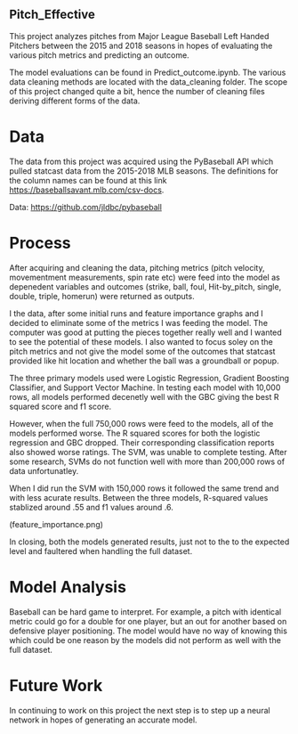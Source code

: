 ## Pitch_Effective

This project analyzes pitches from Major League Baseball Left Handed Pitchers between the 2015 and 2018 seasons in hopes of evaluating the various pitch metrics and predicting an outcome. 

The model evaluations can be found in  Predict_outcome.ipynb. The various data cleaning methods are located with the data_cleaning folder. The scope of this project changed quite a bit, hence the number of cleaning files deriving different forms of the data.

# Data
The data from this project was acquired using the PyBaseball API which pulled statcast data from the 2015-2018 MLB seasons.
The definitions for the column names can be found at this link https://baseballsavant.mlb.com/csv-docs.

Data: https://github.com/jldbc/pybaseball

# Process
After acquiring and cleaning the data, pitching metrics (pitch velocity, movementment measurements, spin rate etc) were feed into the model as depenedent variables and outcomes (strike, ball, foul, Hit-by_pitch, single, double, triple, homerun) were returned as outputs.

I the data, after some initial runs and feature importance graphs and I decided to eliminate some of the metrics I was feeding the model. The computer was good at putting the pieces together really well and I wanted to see the potential of these models.
I also wanted to focus soley on the pitch metrics and not give the model some of the outcomes that statcast provided like hit location and whether the ball was a groundball or popup. 

The three primary models used were Logistic Regression, Gradient Boosting Classifier, and Support Vector Machine. In testing each model with 10,000 rows, all models performed decenetly well with the GBC giving the best  R squared score and f1 score.

However, when the full 750,000 rows were feed to the models, all of the models performed worse. The R squared scores for both the logistic regression and GBC dropped. Their corresponding classification reports also showed worse ratings. The SVM, was unable to complete testing. After some research, SVMs do not function well with more than 200,000 rows of data unfortunatley.

When I did run the SVM with 150,000 rows it followed the same trend and with less acurate results. Between the three models, R-squared values stablized around .55 and f1 values around .6. 

(feature_importance.png)

In closing, both the models generated results, just not to the to the expected level and faultered when handling the full dataset. 

# Model Analysis

Baseball can be  hard game to interpret. For example, a pitch with identical metric could go for a double for one player, but an out for another based on defensive player positioning. The model would have no way of knowing this which could be one reason by the models did not perform as well with the full dataset. 

# Future Work

In continuing to work on this project the next step is to step up a neural network in hopes of generating an accurate model. 





